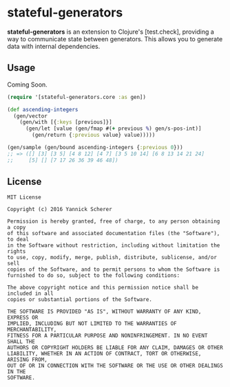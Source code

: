 # stateful-generators

__stateful-generators__ is an extension to Clojure's [test.check], providing
a way to communicate state between generators. This allows you to generate data
with internal dependencies.

## Usage

Coming Soon.

```clojure
(require '[stateful-generators.core :as gen])

(def ascending-integers
  (gen/vector
    (gen/with [{:keys [previous]}]
      (gen/let [value (gen/fmap #(+ previous %) gen/s-pos-int)]
        (gen/return {:previous value} value)))))

(gen/sample (gen/bound ascending-integers {:previous 0}))
;; => ([] [3] [3 5] [4 8 12] [4 7] [3 5 10 14] [6 8 13 14 21 24]
;;     [5] [] [7 17 26 36 39 46 48])
```

## License

```
MIT License

Copyright (c) 2016 Yannick Scherer

Permission is hereby granted, free of charge, to any person obtaining a copy
of this software and associated documentation files (the "Software"), to deal
in the Software without restriction, including without limitation the rights
to use, copy, modify, merge, publish, distribute, sublicense, and/or sell
copies of the Software, and to permit persons to whom the Software is
furnished to do so, subject to the following conditions:

The above copyright notice and this permission notice shall be included in all
copies or substantial portions of the Software.

THE SOFTWARE IS PROVIDED "AS IS", WITHOUT WARRANTY OF ANY KIND, EXPRESS OR
IMPLIED, INCLUDING BUT NOT LIMITED TO THE WARRANTIES OF MERCHANTABILITY,
FITNESS FOR A PARTICULAR PURPOSE AND NONINFRINGEMENT. IN NO EVENT SHALL THE
AUTHORS OR COPYRIGHT HOLDERS BE LIABLE FOR ANY CLAIM, DAMAGES OR OTHER
LIABILITY, WHETHER IN AN ACTION OF CONTRACT, TORT OR OTHERWISE, ARISING FROM,
OUT OF OR IN CONNECTION WITH THE SOFTWARE OR THE USE OR OTHER DEALINGS IN THE
SOFTWARE.
```
